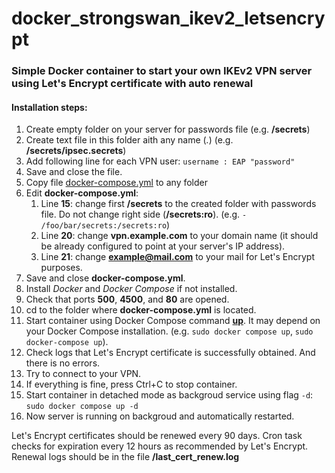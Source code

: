 # docker_strongswan_ikev2_letsencrypt

### Simple Docker container to start your own IKEv2 VPN server using Let's Encrypt certificate with auto renewal

#### Installation steps:
1. Create empty folder on your server for passwords file (e.g. **/secrets**)
2. Create text file in this folder aith any name (*.*) (e.g. **/secrets/ipsec.secrets**)
3. Add following line for each VPN user:
`username : EAP "password"`
4. Save and close the file.
5. Copy file [docker-compose.yml](https://github.com/Gorodskih/docker_strongswan_ikev2_letsencrypt/blob/main/docker-compose.yml) to any folder
6. Edit **docker-compose.yml**:
    1. Line **15**: change first **/secrets** to the created folder with passwords file. Do not change right side (**/secrets:ro**). (e.g. `- /foo/bar/secrets:/secrets:ro`)
    2. Line **20**: change **vpn.example.com** to your domain name (it should be already configured to point at your server's IP address).
    3. Line **21**: change **example@mail.com** to your mail for Let's Encrypt purposes.
7. Save and close **docker-compose.yml**.
8. Install *Docker* and *Docker Compose* if not installed.
9. Check that ports **500**, **4500**, and **80** are opened.
10. cd to the folder where **docker-compose.yml** is located.
11. Start container using Docker Compose command [**up**](https://docs.docker.com/engine/reference/commandline/compose_up/). It may depend on your Docker Compose installation. (e.g. `sudo docker compose up`, `sudo docker-compose up`).
12. Check logs that Let's Encrypt certificate is successfully obtained. And there is no errors.
13. Try to connect to your VPN.
14. If everything is fine, press Ctrl+C to stop container.
15. Start container in detached mode as backgroud service using flag `-d`: `sudo docker compose up -d`
16. Now server is running on backgroud and automatically restarted.

Let's Encrypt certificates should be renewed every 90 days. Cron task checks for expiration every 12 hours as recommended by Let's Encrypt.
Renewal logs should be in the file **/last_cert_renew.log**
